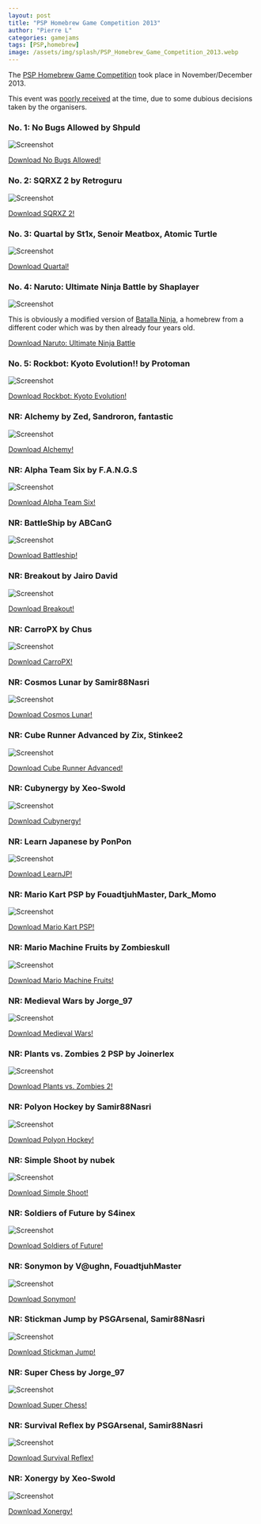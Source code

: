 ```yaml
---
layout: post
title: "PSP Homebrew Game Competition 2013"
author: "Pierre L"
categories: gamejams
tags: [PSP,homebrew]
image: /assets/img/splash/PSP_Homebrew_Game_Competition_2013.webp
---
```


The [PSP Homebrew Game Competition](https://web.archive.org/web/20141202131238/http://www.dashhacks.com/psp/dashhacks-contests/psp-homebrew-game-competition-2013-you-decide-the-best-psp-homebrew-of-2013/page-2.html) took place in November/December 2013.

This event was [poorly received](https://wololo.net/talk/viewtopic.php?f=2&t=35137) at the time, due to some dubious decisions taken by the organisers.

### No. 1: No Bugs Allowed by Shpuld

![Screenshot](https://github.com/PSP-Archive/PSP-Archive.github.io/raw/gh-pages/assets/img/snaps/NBA_01072_00000.webp)

<a href="https://archive.org/details/nba-beta-2-psp.-7z">Download No Bugs Allowed!</a>

### No. 2: SQRXZ 2 by Retroguru

![Screenshot](https://github.com/PSP-Archive/PSP-Archive.github.io/raw/gh-pages/assets/img/snaps/SQRX00474_00000.webp)

<a href="https://archive.org/details/sqrxz-2.7z">Download SQRXZ 2!</a>

### No. 3: Quartal by St1x, Senoir Meatbox, Atomic Turtle

![Screenshot](https://github.com/PSP-Archive/PSP-Archive.github.io/raw/gh-pages/assets/img/snaps/QUAR01507_00000.webp)

<a href="https://archive.org/details/quartal-beta-2.5.-7z">Download Quartal!</a>

### No. 4: Naruto: Ultimate Ninja Battle by Shaplayer

![Screenshot](https://github.com/PSP-Archive/PSP-Archive.github.io/raw/gh-pages/assets/img/snaps/NARU02666_00000.webp)

This is obviously a modified version of [Batalla Ninja](https://archive.org/details/batalla.-ninja.v-2.5.7z), a homebrew from a different coder which was by then already four years old. 

<a href="https://archive.org/details/naruto-ultimate-ninja-battle.-7z">Download Naruto: Ultimate Ninja Battle</a>

### No. 5: Rockbot: Kyoto Evolution!! by Protoman

![Screenshot](https://github.com/PSP-Archive/PSP-Archive.github.io/raw/gh-pages/assets/img/snaps/ROCK00901_00002.webp)

<a href="https://archive.org/details/rockbot100.7z">Download Rockbot: Kyoto Evolution!</a>

### NR: Alchemy by Zed, Sandroron, fantastic

![Screenshot](https://github.com/PSP-Archive/PSP-Archive.github.io/raw/gh-pages/assets/img/snaps/NEWA01005_00000.webp)

<a href="https://archive.org/details/new-alchemy.-7z">Download Alchemy!</a>

### NR: Alpha Team Six by F.A.N.G.S

![Screenshot](https://github.com/PSP-Archive/PSP-Archive.github.io/raw/gh-pages/assets/img/snaps/ALPH01249_00000.webp)

<a href="https://archive.org/details/alpha-team-six.-7z">Download Alpha Team Six!</a>

### NR: BattleShip by ABCanG

![Screenshot](https://github.com/PSP-Archive/PSP-Archive.github.io/raw/gh-pages/assets/img/snaps/20210627171712.webp)

<a href="https://archive.org/details/abcangbattleship10.7z">Download Battleship!</a>

### NR: Breakout by Jairo David

![Screenshot](https://github.com/PSP-Archive/PSP-Archive.github.io/raw/gh-pages/assets/img/snaps/20210723013257.webp)

<a href="https://archive.org/details/breakout.-7z">Download Breakout!</a>

### NR: CarroPX by Chus

![Screenshot](https://github.com/PSP-Archive/PSP-Archive.github.io/raw/gh-pages/assets/img/snaps/CARR00851_00001.webp)

<a href="https://archive.org/details/carro-px-1.2.7z">Download CarroPX!</a>

### NR: Cosmos Lunar by Samir88Nasri

![Screenshot](https://github.com/PSP-Archive/PSP-Archive.github.io/raw/gh-pages/assets/img/snaps/COSM02104_00001.webp)

<a href="https://archive.org/details/cosmos-lunar-french.-7z">Download Cosmos Lunar!</a>

### NR: Cube Runner Advanced by Zix, Stinkee2

![Screenshot](https://github.com/PSP-Archive/PSP-Archive.github.io/raw/gh-pages/assets/img/snaps/CUBE01871_00000.webp)

<a href="https://archive.org/details/cube-runner-advanced.-7z">Download Cube Runner Advanced!</a>

### NR: Cubynergy by Xeo-Swold

![Screenshot](https://github.com/PSP-Archive/PSP-Archive.github.io/raw/gh-pages/assets/img/snaps/CUBY00952_00001.webp)

<a href="https://archive.org/details/cubynergy.-7z">Download Cubynergy!</a>

### NR: Learn Japanese by PonPon

![Screenshot](https://github.com/PSP-Archive/PSP-Archive.github.io/raw/gh-pages/assets/img/snaps/learnjp.webp)

<a href="https://archive.org/details/learnjp09.7z">Download LearnJP!</a>

### NR: Mario Kart PSP by FouadtjuhMaster, Dark_Momo

![Screenshot](https://github.com/PSP-Archive/PSP-Archive.github.io/raw/gh-pages/assets/img/snaps/MARI01213_00000.webp)

<a href="https://archive.org/details/mario-kart-psp.-7z">Download Mario Kart PSP!</a>

### NR: Mario Machine Fruits by Zombieskull

![Screenshot](https://github.com/PSP-Archive/PSP-Archive.github.io/raw/gh-pages/assets/img/snaps/MARI01141_00000.webp)

<a href="https://archive.org/details/mario-fruits.-7z">Download Mario Machine Fruits!</a>

### NR: Medieval Wars by Jorge_97

![Screenshot](https://github.com/PSP-Archive/PSP-Archive.github.io/raw/gh-pages/assets/img/snaps/MEDI01252_00000.webp)

<a href="https://archive.org/details/medieval-wars.-7z">Download Medieval Wars!</a>

### NR: Plants vs. Zombies 2 PSP by Joinerlex

![Screenshot](https://github.com/PSP-Archive/PSP-Archive.github.io/raw/gh-pages/assets/img/snaps/PLAN01780_00000.webp)

<a href="https://archive.org/details/plants-vs.-zombies-2.7z">Download Plants vs. Zombies 2!</a>

### NR: Polyon Hockey by Samir88Nasri

![Screenshot](https://github.com/PSP-Archive/PSP-Archive.github.io/raw/gh-pages/assets/img/snaps/POLY01284_00000.webp)

<a href="https://archive.org/details/polyon-hockey.-7z">Download Polyon Hockey!</a>

### NR: Simple Shoot by nubek

![Screenshot](https://github.com/PSP-Archive/PSP-Archive.github.io/raw/gh-pages/assets/img/snaps/SIMP01573_00001.webp)

<a href="https://archive.org/details/simple-shoot-v-4.7.1.7z">Download Simple Shoot!</a>

### NR: Soldiers of Future by S4inex

![Screenshot](https://github.com/PSP-Archive/PSP-Archive.github.io/raw/gh-pages/assets/img/snaps/SOLD01813_00000.webp)

<a href="https://archive.org/details/soldiers-of-future-beta-0.4.5.7z">Download Soldiers of Future!</a>

### NR: Sonymon by V@ughn, FouadtjuhMaster

![Screenshot](https://github.com/PSP-Archive/PSP-Archive.github.io/raw/gh-pages/assets/img/snaps/SONY00563_00000.webp)

<a href="https://archive.org/details/sonymon.-7z">Download Sonymon!</a>

### NR: Stickman Jump by PSGArsenal, Samir88Nasri

![Screenshot](https://github.com/PSP-Archive/PSP-Archive.github.io/raw/gh-pages/assets/img/snaps/STIC01270_00000.webp)

<a href="https://archive.org/details/stickman-jump.-7z">Download Stickman Jump!</a>

### NR: Super Chess by Jorge_97

![Screenshot](https://github.com/PSP-Archive/PSP-Archive.github.io/raw/gh-pages/assets/img/snaps/20210724112319.webp)

<a href="https://archive.org/details/super-chess.-7z">Download Super Chess!</a>

### NR: Survival Reflex by PSGArsenal, Samir88Nasri

![Screenshot](https://github.com/PSP-Archive/PSP-Archive.github.io/raw/gh-pages/assets/img/snaps/SURV01506_00000.webp)

<a href="https://archive.org/details/survival-reflex.-7z">Download Survival Reflex!</a>

### NR: Xonergy by Xeo-Swold

![Screenshot](https://github.com/PSP-Archive/PSP-Archive.github.io/raw/gh-pages/assets/img/snaps/XONE00748_00001.webp)

<a href="https://archive.org/details/xonergy.-7z">Download Xonergy!</a>
